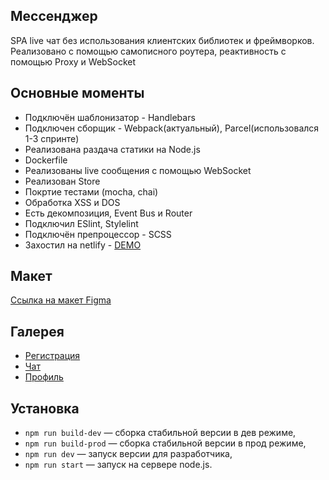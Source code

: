 ## Мессенджер

  SPA live чат без использования клиентских библиотек и фреймворков.
  Реализовано с помощью самописного роутера, реактивность с помощью Proxy и WebSocket 
  
## Основные моменты

- Подключён шаблонизатор - Handlebars
- Подключен сборщик - Webpack(актуальный), Parcel(использовался 1-3 спринте)
- Реализована раздача статики на Node.js
- Dockerfile
- Реализованы live сообщения с помощью WebSocket
- Реализован Store
- Покртие тестами (mocha, chai)
- Обработка XSS и DOS
- Есть декомпозиция, Event Bus и Router
- Подключил ESlint, Stylelint
- Подключён препроцессор - SCSS
- Захостил на netlify - [DEMO](https://spiffy-kheer-564f95.netlify.app/)

## Макет

[Ссылка на макет Figma](https://www.figma.com/file/24EUnEHGEDNLdOcxg7ULwV/Chat?node-id=1%3A103)

## Галерея
- [Регистрация](https://ibb.co/g6hQrzj)
- [Чат](https://ibb.co/vhHNGWR)
- [Профиль](https://ibb.co/sy63GjS)

## Установка

- `npm run build-dev` — сборка стабильной версии в дев режиме,
- `npm run build-prod` — сборка стабильной версии в прод режиме,
- `npm run dev` — запуск версии для разработчика,
- `npm run start` — запуск на сервере node.js.
